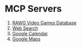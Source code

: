 # MCP Servers

1. [RAWG Video Games Database](./src/rawg-db/)
2. [Web Search](./src/web-search/)
3. [Google Calendar](./src/calendar/)
4. [Google Maps](./src/google-maps/)
